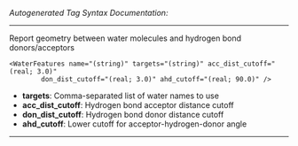 _Autogenerated Tag Syntax Documentation:_

---
Report geometry between water molecules and hydrogen bond donors/acceptors

```
<WaterFeatures name="(string)" targets="(string)" acc_dist_cutoff="(real; 3.0)"
        don_dist_cutoff="(real; 3.0)" ahd_cutoff="(real; 90.0)" />
```

-   **targets**: Comma-separated list of water names to use
-   **acc_dist_cutoff**: Hydrogen bond acceptor distance cutoff
-   **don_dist_cutoff**: Hydrogen bond donor distance cutoff
-   **ahd_cutoff**: Lower cutoff for acceptor-hydrogen-donor angle

---
